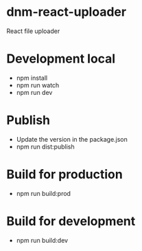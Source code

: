 # dnm-react-uploader
React file uploader

# Development local

- npm install
- npm run watch
- npm run dev

# Publish

- Update the version in the package.json
- npm run dist:publish

# Build for production

- npm run build:prod

# Build for development

- npm run build:dev